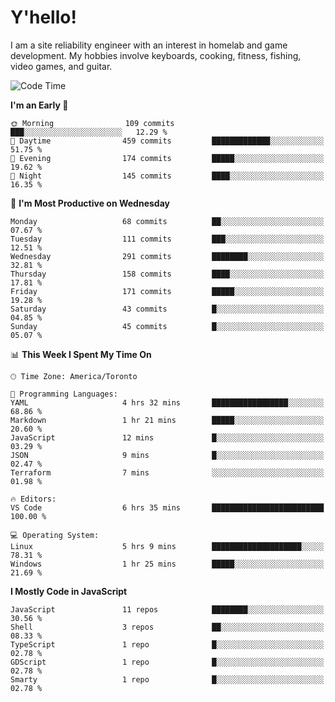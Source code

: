 # Y'hello!
I am a site reliability engineer with an interest in homelab and game development.
My hobbies involve keyboards, cooking, fitness, fishing, video games, and guitar.

<!--START_SECTION:waka-->
![Code Time](http://img.shields.io/badge/Code%20Time-43%20hrs%2011%20mins-blue)

**I'm an Early 🐤** 

```text
🌞 Morning                109 commits         ███░░░░░░░░░░░░░░░░░░░░░░   12.29 % 
🌆 Daytime                459 commits         █████████████░░░░░░░░░░░░   51.75 % 
🌃 Evening                174 commits         █████░░░░░░░░░░░░░░░░░░░░   19.62 % 
🌙 Night                  145 commits         ████░░░░░░░░░░░░░░░░░░░░░   16.35 % 
```
📅 **I'm Most Productive on Wednesday** 

```text
Monday                   68 commits          ██░░░░░░░░░░░░░░░░░░░░░░░   07.67 % 
Tuesday                  111 commits         ███░░░░░░░░░░░░░░░░░░░░░░   12.51 % 
Wednesday                291 commits         ████████░░░░░░░░░░░░░░░░░   32.81 % 
Thursday                 158 commits         ████░░░░░░░░░░░░░░░░░░░░░   17.81 % 
Friday                   171 commits         █████░░░░░░░░░░░░░░░░░░░░   19.28 % 
Saturday                 43 commits          █░░░░░░░░░░░░░░░░░░░░░░░░   04.85 % 
Sunday                   45 commits          █░░░░░░░░░░░░░░░░░░░░░░░░   05.07 % 
```


📊 **This Week I Spent My Time On** 

```text
🕑︎ Time Zone: America/Toronto

💬 Programming Languages: 
YAML                     4 hrs 32 mins       █████████████████░░░░░░░░   68.86 % 
Markdown                 1 hr 21 mins        █████░░░░░░░░░░░░░░░░░░░░   20.60 % 
JavaScript               12 mins             █░░░░░░░░░░░░░░░░░░░░░░░░   03.29 % 
JSON                     9 mins              █░░░░░░░░░░░░░░░░░░░░░░░░   02.47 % 
Terraform                7 mins              ░░░░░░░░░░░░░░░░░░░░░░░░░   01.98 % 

🔥 Editors: 
VS Code                  6 hrs 35 mins       █████████████████████████   100.00 % 

💻 Operating System: 
Linux                    5 hrs 9 mins        ████████████████████░░░░░   78.31 % 
Windows                  1 hr 25 mins        █████░░░░░░░░░░░░░░░░░░░░   21.69 % 
```

**I Mostly Code in JavaScript** 

```text
JavaScript               11 repos            ████████░░░░░░░░░░░░░░░░░   30.56 % 
Shell                    3 repos             ██░░░░░░░░░░░░░░░░░░░░░░░   08.33 % 
TypeScript               1 repo              █░░░░░░░░░░░░░░░░░░░░░░░░   02.78 % 
GDScript                 1 repo              █░░░░░░░░░░░░░░░░░░░░░░░░   02.78 % 
Smarty                   1 repo              █░░░░░░░░░░░░░░░░░░░░░░░░   02.78 % 
```




<!--END_SECTION:waka-->
